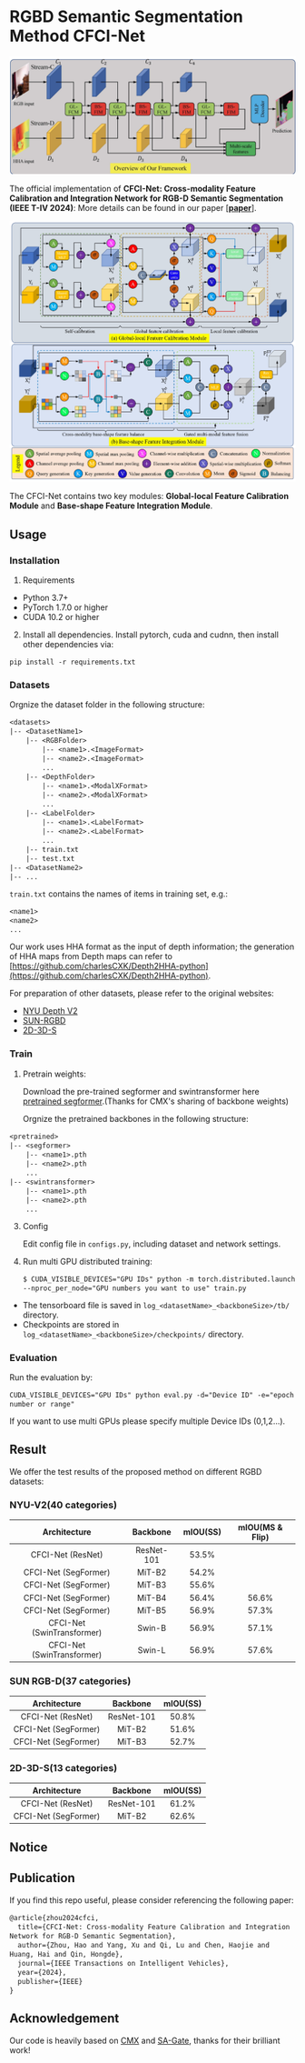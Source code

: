 # RGBD Semantic Segmentation Method CFCI-Net

![Framework](Framework.jpg?raw=true "framwork")

The official implementation of **CFCI-Net: Cross-modality Feature Calibration and Integration Network for RGB-D Semantic Segmentation (IEEE T-IV 2024)**:
More details can be found in our paper [[**paper**](https://ieeexplore.ieee.org/abstract/document/10634814)].

![KeyModules](Key_modules.jpg?raw=true "key modules")

The CFCI-Net contains two key modules: **Global-local Feature Calibration Module** and **Base-shape Feature Integration Module**.


## Usage
### Installation
1. Requirements

- Python 3.7+
- PyTorch 1.7.0 or higher
- CUDA 10.2 or higher

2. Install all dependencies.
Install pytorch, cuda and cudnn, then install other dependencies via:
```shell
pip install -r requirements.txt
```

### Datasets

Orgnize the dataset folder in the following structure:
```shell
<datasets>
|-- <DatasetName1>
    |-- <RGBFolder>
        |-- <name1>.<ImageFormat>
        |-- <name2>.<ImageFormat>
        ...
    |-- <DepthFolder>
        |-- <name1>.<ModalXFormat>
        |-- <name2>.<ModalXFormat>
        ...
    |-- <LabelFolder>
        |-- <name1>.<LabelFormat>
        |-- <name2>.<LabelFormat>
        ...
    |-- train.txt
    |-- test.txt
|-- <DatasetName2>
|-- ...
```

`train.txt` contains the names of items in training set, e.g.:
```shell
<name1>
<name2>
...
```

Our work uses HHA format as the input of depth information; the generation of HHA maps from Depth maps can refer to [https://github.com/charlesCXK/Depth2HHA-python](https://github.com/charlesCXK/Depth2HHA-python).

For preparation of other datasets, please refer to the original websites:
- [NYU Depth V2](https://cs.nyu.edu/~silberman/datasets/nyu_depth_v2.html)
- [SUN-RGBD](https://rgbd.cs.princeton.edu/)
- [2D-3D-S](http://3Dsemantics.stanford.edu/)

### Train
1. Pretrain weights:

    Download the pre-trained segformer and swintransformer here [pretrained segformer](https://drive.google.com/drive/folders/10XgSW8f7ghRs9fJ0dE-EV8G2E_guVsT5?usp=sharing).(Thanks for CMX's sharing of backbone weights)

   Orgnize the pretrained backbones in the following structure:
```shell
<pretrained>
|-- <segformer>
    |-- <name1>.pth
    |-- <name2>.pth
    ...
|-- <swintransformer>
    |-- <name1>.pth
    |-- <name2>.pth
    ...
```

3. Config

    Edit config file in `configs.py`, including dataset and network settings.

4. Run multi GPU distributed training:
    ```shell
    $ CUDA_VISIBLE_DEVICES="GPU IDs" python -m torch.distributed.launch --nproc_per_node="GPU numbers you want to use" train.py
    ```

- The tensorboard file is saved in `log_<datasetName>_<backboneSize>/tb/` directory.
- Checkpoints are stored in `log_<datasetName>_<backboneSize>/checkpoints/` directory.

### Evaluation
Run the evaluation by:
```shell
CUDA_VISIBLE_DEVICES="GPU IDs" python eval.py -d="Device ID" -e="epoch number or range"
```
If you want to use multi GPUs please specify multiple Device IDs (0,1,2...).


## Result
We offer the test results of the proposed method on different RGBD datasets:

### NYU-V2(40 categories)
| Architecture | Backbone | mIOU(SS) | mIOU(MS & Flip) |
|:---:|:---:|:---:|:---:|
| CFCI-Net (ResNet) | ResNet-101 | 53.5% | |
| CFCI-Net (SegFormer) | MiT-B2 | 54.2% | |
| CFCI-Net (SegFormer) | MiT-B3 | 55.6% | |
| CFCI-Net (SegFormer) | MiT-B4 | 56.4% | 56.6% |
| CFCI-Net (SegFormer) | MiT-B5 | 56.9% | 57.3% |
| CFCI-Net (SwinTransformer) | Swin-B | 56.9% | 57.1% |
| CFCI-Net (SwinTransformer) | Swin-L | 56.9% | 57.6% |

### SUN RGB-D(37 categories)
| Architecture | Backbone | mIOU(SS) |
|:---:|:---:|:---:|
| CFCI-Net (ResNet) | ResNet-101 | 50.8% |
| CFCI-Net (SegFormer) | MiT-B2 | 51.6% |
| CFCI-Net (SegFormer) | MiT-B3 | 52.7% |

### 2D-3D-S(13 categories)
| Architecture | Backbone | mIOU(SS) |
|:---:|:---:|:---:|
| CFCI-Net (ResNet) | ResNet-101 | 61.2% |
| CFCI-Net (SegFormer) | MiT-B2 | 62.6% |

## Notice


## Publication
If you find this repo useful, please consider referencing the following paper:
```
@article{zhou2024cfci,
  title={CFCI-Net: Cross-modality Feature Calibration and Integration Network for RGB-D Semantic Segmentation},
  author={Zhou, Hao and Yang, Xu and Qi, Lu and Chen, Haojie and Huang, Hai and Qin, Hongde},
  journal={IEEE Transactions on Intelligent Vehicles},
  year={2024},
  publisher={IEEE}
}
```

## Acknowledgement

Our code is heavily based on [CMX](https://github.com/huaaaliu/RGBX_Semantic_Segmentation) and [SA-Gate](https://github.com/charlesCXK/RGBD_Semantic_Segmentation_PyTorch), thanks for their brilliant work!

